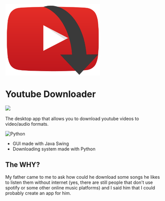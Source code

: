 <img src="images/logo.png" alt="YoutubeDownloader Logo" width=300>

# Youtube Downloader

<img src="https://img.shields.io/badge/version-0.1-success"/>

The desktop app that allows you to download youtube videos to video/audio formats.

![Python](https://img.shields.io/badge/python-3670A0?style=for-the-badge&logo=python&logoColor=ffdd54)

-  GUI made with Java Swing
-  Downloading system made with Python

## The WHY?

My father came to me to ask how could he download some songs he likes to listen them without internet (yes, there are still people that don't use spotify or some other online music platforms) and I said him that I could probably create an app for him.

